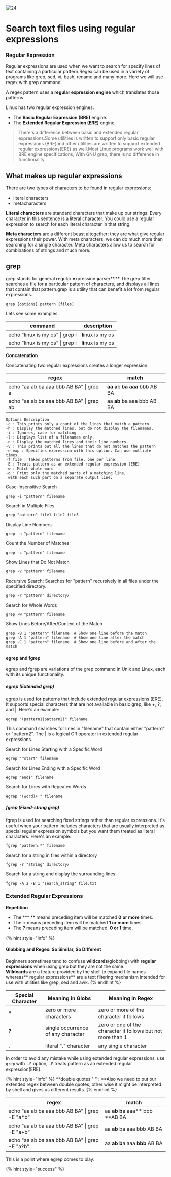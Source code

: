 ![24](../../assets/24-shell.png)

# Search text files using regular expressions

### Regular Expression

Regular expressions are used when we want to search for specify lines of text containing a particular pattern.Regex can be used in a variety of programs like grep, sed, vi, bash, rename and many more. Here we will use regex with grep command.

 A regex pattern uses a **regular expression engine** which translates those patterns.

Linux has two regular expression engines:

* The **Basic Regular Expression (BRE)** engine.
* The **Extended Regular Expression (ERE)** engine.

> There's a difference between basic and extended regular expressions.Some utilities is written to support only basic regular expressions (BRE)and other utilities are written to support extended regular expressions(ERE) as well.Most Linux programs work well with BRE engine specifications, With GNU grep, there is no difference in functionality.

## What makes up regular expressions

There are two types of characters to be found in regular expressions:

* literal characters
* metacharacters

**Literal characters** are standard characters that make up our strings. Every character in this sentence is a literal character. You could use a regular expression to search for each literal character in that string.

**Meta characters** are a different beast altogether; they are what give regular expressions their power. With meta characters, we can do much more than searching for a single character. Meta characters allow us to search for combinations of strings and much more. 

## grep

grep stands for **g**eneral **r**egular **e**xpression **p**arser**.** The grep filter searches a file for a particular pattern of characters, and displays all lines that contain that pattern.grep is a utility that can benefit a lot from regular expressions.

```
grep [options] pattern [files]
```

Lets see some examples:

| command                          | description            |
| -------------------------------- | ---------------------- |
| echo "linux is my os" \| grep l  | **l**inux is my os     |
| echo "linux is my os" \| grep i  | l**i**nux **i**s my os |

 **Concatenation**

 Concatenating two regular expressions creates a longer expression. 

| regex                                    | match                              |
| ---------------------------------------- | ---------------------------------- |
| echo "aa ab ba aaa bbb AB BA" \| grep a  | **aa a**b b**a** **aaa** bbb AB BA |
| echo "aa ab ba aaa bbb AB BA" \| grep ab | aa **ab** ba aaa bbb AB BA         |

```
Options Description
-c : This prints only a count of the lines that match a pattern
-h : Display the matched lines, but do not display the filenames.
-i : Ignores, case for matching
-l : Displays list of a filenames only.
-n : Display the matched lines and their line numbers.
-v : This prints out all the lines that do not matches the pattern
-e exp : Specifies expression with this option. Can use multiple times.
-f file : Takes patterns from file, one per line.
-E : Treats pattern as an extended regular expression (ERE)
-w : Match whole word
-o : Print only the matched parts of a matching line,
 with each such part on a separate output line.
```
Case-Insensitive Search

```
grep -i "pattern" filename
```
Search in Multiple Files

```
grep "pattern" file1 file2 file3
```

Display Line Numbers

```
grep -n "pattern" filename
```
Count the Number of Matches

```
grep -c "pattern" filename
```
Show Lines that Do Not Match

```
grep -v "pattern" filename
```

Recursive Search: Searches for "pattern" recursively in all files under the specified directory.

```
grep -r "pattern" directory/
```
Search for Whole Words

```
grep -w "pattern" filename
```
Show Lines Before/After/Context of the Match

```
grep -B 1 "pattern" filename  # Show one line before the match
grep -A 1 "pattern" filename  # Show one line after the match
grep -C 1 "pattern" filename  # Show one line before and after the match
```

#### egrep and fgrep

egrep and fgrep are variations of the grep command in Unix and Linux, each with its unique functionality.

##### egrep (Extended grep)

egrep is used for patterns that include extended regular expressions (ERE). It supports special characters that are not available in basic grep, like +, ?, and |. Here's an example:

```
egrep "(pattern1|pattern2)" filename
```
This command searches for lines in "filename" that contain either "pattern1" or "pattern2". The | is a logical OR operator in extended regular expressions.

Search for Lines Starting with a Specific Word

```
egrep "^start" filename
```

Search for Lines Ending with a Specific Word
```
egrep "end$" filename
```
Search for Lines with Repeated Words

```
egrep "(word)+ " filename
```

##### fgrep (Fixed-string grep)
fgrep is used for searching fixed strings rather than regular expressions. It's useful when your pattern includes characters that are usually interpreted as special regular expression symbols but you want them treated as literal characters. Here's an example:

```
fgrep "pattern.*" filename
```
Search for a string in files within a directory

```
fgrep -r "string" directory/
```
Search for a string and display the surrounding lines:

```
fgrep -A 2 -B 1 "search_string" file.txt
```



### Extended Regular Expressions

 **Repetition**

* The **\*  ** means preceding item will be matched **0** **or more** times.
* The **+** means preceding item will be matched **1 or more** times.
* The **?** means preceding item will be matched, **0 or 1** time.

{% hint style="info" %}
#### Globbing and Regex: So Similar, So Different

 Beginners sometimes tend to confuse **wildcards**(globbing) with **regular expressions** when using grep but they are not the same.\
 **Wildcards** are a feature provided by the shell to expand file names whereas** regular expressions** are a text filtering mechanism intended for use with utilities like grep, sed and  awk.
{% endhint %}

| Special Character | Meaning in Globs                   | Meaning in Regex                                            |
| ----------------- | ---------------------------------- | ----------------------------------------------------------- |
| **\***            | zero or more characters            | zero or more of the character it follows                    |
| **?**             | single occurrence of any character | zero or one of the character it follows but not more than 1 |
| **.**             | literal "." character              | any single character                                        |

In order to avoid any mistake while using  extended regular expressions, use `grep` with` -E` option, `-E`  treats pattern as an extended regular expression(ERE).

{% hint style="info" %}
**double quotes " " : **Also we need to put our extended regex between  double quotes, other wise it might be interpreted by shell and gives us different results. 
{% endhint %}

| regex                                           | match                              |
| ----------------------------------------------- | ---------------------------------- |
| echo "aa ab ba aaa bbb AB BA" \| grep -E "a\*b" | aa **ab** **b**a aaa** bbb **AB BA |
| echo "aa ab ba aaa bbb AB BA" \| grep -E  "a+b" | aa **ab** ba aaa bbb AB BA         |
| echo "aa ab ba aaa bbb AB BA" \| grep -E "a?b"  | aa **ab** **b**a aaa **bbb** AB BA |

This is a point where egrep comes to play:

{% hint style="success" %}